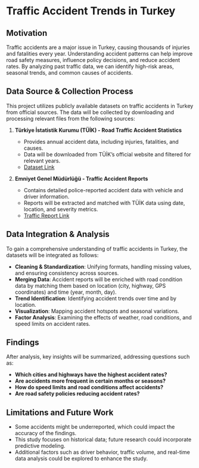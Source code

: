 # **Traffic Accident Trends in Turkey**

## **Motivation**
Traffic accidents are a major issue in Turkey, causing thousands of injuries and fatalities every year. Understanding accident patterns can help improve road safety measures, influence policy decisions, and reduce accident rates. By analyzing past traffic data, we can identify high-risk areas, seasonal trends, and common causes of accidents.

## **Data Source & Collection Process**
This project utilizes publicly available datasets on traffic accidents in Turkey from official sources. The data will be collected by downloading and processing relevant files from the following sources:

1. **Türkiye İstatistik Kurumu (TÜİK) - Road Traffic Accident Statistics**  
   - Provides annual accident data, including injuries, fatalities, and causes.  
   - Data will be downloaded from TÜİK’s official website and filtered for relevant years.  
   - [Dataset Link](https://data.tuik.gov.tr/Bulten/Index?p=Karayolu-Trafik-Kaza-Istatistikleri-2022-49513)  

2. **Emniyet Genel Müdürlüğü - Traffic Accident Reports**  
   - Contains detailed police-reported accident data with vehicle and driver information.  
   - Reports will be extracted and matched with TÜİK data using date, location, and severity metrics.  
   - [Traffic Report Link](https://trafik.gov.tr/istatistikler37)  

## **Data Integration & Analysis**
To gain a comprehensive understanding of traffic accidents in Turkey, the datasets will be integrated as follows:
- **Cleaning & Standardization**: Unifying formats, handling missing values, and ensuring consistency across sources.
- **Merging Data**: Accident reports will be enriched with road condition data by matching them based on location (city, highway, GPS coordinates) and time (year, month, day).
- **Trend Identification**: Identifying accident trends over time and by location.
- **Visualization**: Mapping accident hotspots and seasonal variations.
- **Factor Analysis**: Examining the effects of weather, road conditions, and speed limits on accident rates.

## **Findings**
After analysis, key insights will be summarized, addressing questions such as:
- **Which cities and highways have the highest accident rates?**
- **Are accidents more frequent in certain months or seasons?**
- **How do speed limits and road conditions affect accidents?**
- **Are road safety policies reducing accident rates?**

## **Limitations and Future Work**
- Some accidents might be underreported, which could impact the accuracy of the findings.
- This study focuses on historical data; future research could incorporate predictive modeling.
- Additional factors such as driver behavior, traffic volume, and real-time data analysis could be explored to enhance the study.
